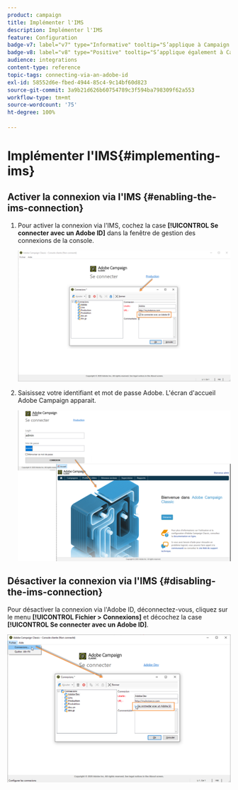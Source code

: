 ```yaml
---
product: campaign
title: Implémenter l'IMS
description: Implémenter l'IMS
feature: Configuration
badge-v7: label="v7" type="Informative" tooltip="S’applique à Campaign Classic v7"
badge-v8: label="v8" type="Positive" tooltip="S’applique également à Campaign v8"
audience: integrations
content-type: reference
topic-tags: connecting-via-an-adobe-id
exl-id: 58552d6e-fbed-4944-85c4-9c14bf60d823
source-git-commit: 3a9b21d626b60754789c3f594ba798309f62a553
workflow-type: tm+mt
source-wordcount: '75'
ht-degree: 100%

---
```


# Implémenter l&#39;IMS{#implementing-ims}



## Activer la connexion via l&#39;IMS {#enabling-the-ims-connection}

1. Pour activer la connexion via l&#39;IMS, cochez la case **[!UICONTROL Se connecter avec un Adobe ID]** dans la fenêtre de gestion des connexions de la console.

   ![](assets/ims_1.png)

1. Saisissez votre identifiant et mot de passe Adobe. L&#39;écran d&#39;accueil Adobe Campaign apparait.

   ![](assets/ims_2.png)

## Désactiver la connexion via l&#39;IMS {#disabling-the-ims-connection}

Pour désactiver la connexion via l&#39;Adobe ID, déconnectez-vous, cliquez sur le menu **[!UICONTROL Fichier > Connexions]** et décochez la case **[!UICONTROL Se connecter avec un Adobe ID]**.

![](assets/ims_4.png)
